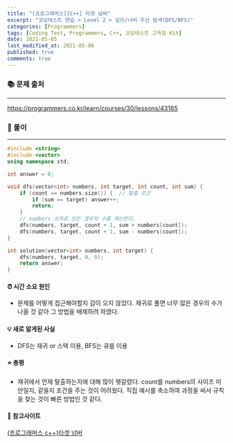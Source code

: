 ```yaml
---
title: "[프로그래머스][C++] 타겟 넘버"
excerpt: "코딩테스트 연습 > Level 2 > 깊이/너비 우선 탐색(DFS/BFS)"
categories: [Programmers]
tags: [Coding Test, Programmers, C++, 코딩테스트 고득점 Kit]
date: 2021-05-05
last_modified_at: 2021-05-06
published: true
comments: true
---
```


### 📚 문제 출처
---
<https://programmers.co.kr/learn/courses/30/lessons/43165>

### 📃 풀이
---
```cpp
#include <string>
#include <vector>
using namespace std;

int answer = 0;

void dfs(vector<int> numbers, int target, int count, int sum) {
    if (count == numbers.size()) {  // 탈출 조건
        if (sum == target) answer++;
        return;
    }
    // numbers 숫자로 모든 경우의 수를 계산한다.
    dfs(numbers, target, count + 1, sum + numbers[count]);
    dfs(numbers, target, count + 1, sum - numbers[count]);
}

int solution(vector<int> numbers, int target) {
    dfs(numbers, target, 0, 0);
    return answer;
}
```

#### ⏰ 시간 소요 원인
- 문제를 어떻게 접근해야할지 감이 오지 않았다. 재귀로 풀면 너무 많은 경우의 수가 나올 것 같아 그 방법을 배제하려 하였다.

#### 💡 새로 알게된 사실
- DFS는 재귀 or 스택 이용, BFS는 큐를 이용

#### ⭐ 총평
- 재귀에서 언제 탈출하는지에 대해 많이 헷갈렸다. count를 numbers의 사이즈 미만일지, 같을지 조건을 주는 것이 어려웠다. 직접 예시를 축소하여 과정을 써서 규칙을 찾는 것이 빠른 방법인 것 같다.

#### 🔗 참고사이트
[(프로그래머스 c++)타겟 넘버](https://eunchanee.tistory.com/58)
